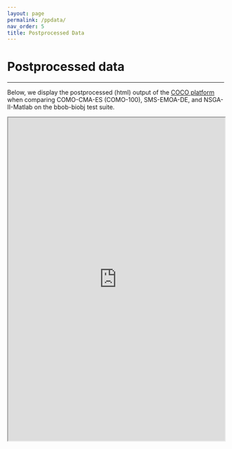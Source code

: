 ```yaml
---
layout: page
permalink: /ppdata/
nav_order: 5
title: Postprocessed Data
---
```


# Postprocessed data #
---
Below, we display the postprocessed (html) output of the <a href="https://github.com/numbbo/coco">COCO platform</a> when comparing COMO-CMA-ES (COMO-100), SMS-EMOA-DE, and NSGA-II-Matlab on the bbob-biobj test suite.

<link rel="stylesheet" href="{{ '/assets/css/custom.css' | relative_url }}"/>
<link rel="stylesheet" href="https://cdn.jsdelivr.net/npm/katex@0.12.0/dist/katex.min.css" integrity="sha384-AfEj0r4/OFrOo5t7NnNe46zW/tFgW6x/bCJG8FqQCEo3+Aro6EYUG4+cU+KJWu/X" crossorigin="anonymous">
<script defer src="https://cdn.jsdelivr.net/npm/katex@0.12.0/dist/katex.min.js" integrity="sha384-g7c+Jr9ZivxKLnZTDUhnkOnsh30B4H0rpLUpJ4jAIKs4fnJI+sEnkvrMWph2EDg4" crossorigin="anonymous"></script>
<script defer src="https://cdn.jsdelivr.net/npm/katex@0.12.0/dist/contrib/auto-render.min.js" integrity="sha384-mll67QQFJfxn0IYznZYonOWZ644AWYC+Pt2cHqMaRhXVrursRwvLnLaebdGIlYNa" crossorigin="anonymous" onload="renderMathInElement(document.body);"></script>


<iframe src="https://numbbo.github.io/bbob-biobj-plots/ppdata-comosmsnsga/COMO-_NSGA-_SMS-E/index.html" width="100%" height="750">
	This IFrame displays the performance of COMO-CMA-ES, SMS-EMOA-DE, and NSGA-II-Matlab.
</iframe>

